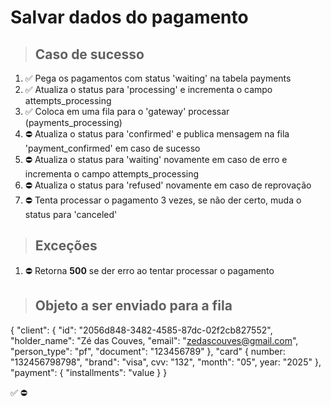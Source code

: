 # Salvar dados do pagamento

> ## Caso de sucesso

1. ✅ Pega os pagamentos com status 'waiting' na tabela payments
2. ✅ Atualiza o status para 'processing' e incrementa o campo attempts_processing
3. ✅ Coloca em uma fila para o 'gateway' processar (payments_processing)
4. ⛔ Atualiza o status para 'confirmed' e publica mensagem na fila 'payment_confirmed' em caso de sucesso
5. ⛔ Atualiza o status para 'waiting' novamente em caso de erro e incrementa o campo attempts_processing
6. ⛔ Atualiza o status para 'refused' novamente em caso de reprovação
7. ⛔ Tenta processar o pagamento 3 vezes, se não der certo, muda o status para 'canceled'

> ## Exceções
1. ⛔ Retorna **500** se der erro ao tentar processar o pagamento


> ## Objeto a ser enviado para a fila
{
    "client": {
    "id": "2056d848-3482-4585-87dc-02f2cb827552",
    "holder_name": "Zé das Couves,
    "email": "zedascouves@gmail.com",
    "person_type": "pf",
    "document": "123456789"
    },
    "card" {
        number: "132456798798",
        "brand": "visa",
        cvv: "132",
        "month": "05",
        year: "2025"
    },
    "payment": {
        "installments": "value
    }
}

✅
⛔